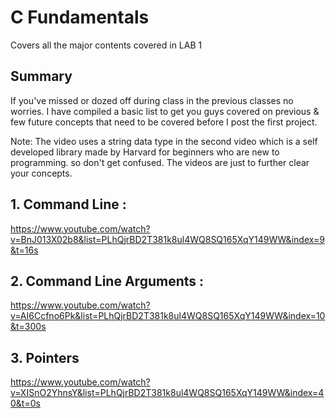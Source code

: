# C Fundamentals
Covers all the major contents covered in LAB 1

## Summary

If you've missed or dozed off during class in the previous classes no worries.
I have compiled a basic list to get you guys covered on previous & few future concepts that need to be covered before I post the first project.

Note: The video uses a string data type in the second video which is a self developed library made by Harvard for beginners who are new to programming. so don't get confused. The videos are just to further clear your concepts.


## 1. Command Line :
https://www.youtube.com/watch?v=BnJ013X02b8&list=PLhQjrBD2T381k8ul4WQ8SQ165XqY149WW&index=9&t=16s

## 2. Command Line Arguments :
https://www.youtube.com/watch?v=AI6Ccfno6Pk&list=PLhQjrBD2T381k8ul4WQ8SQ165XqY149WW&index=10&t=300s

## 3. Pointers
https://www.youtube.com/watch?v=XISnO2YhnsY&list=PLhQjrBD2T381k8ul4WQ8SQ165XqY149WW&index=40&t=0s
```


